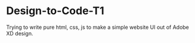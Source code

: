 # Design-to-Code-T1
Trying to write pure html, css, js to make a simple website UI out of Adobe XD design.

